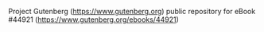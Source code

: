 Project Gutenberg (https://www.gutenberg.org) public repository for eBook #44921 (https://www.gutenberg.org/ebooks/44921)
